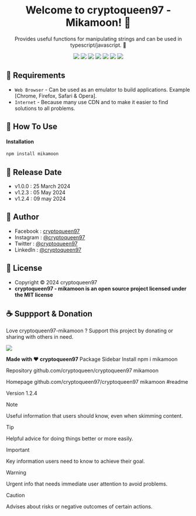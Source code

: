 <h1 align="center">Welcome to cryptoqueen97 - Mikamoon! 👋 </h1>

<p align="center">Provides useful functions for manipulating strings and can be used in typescript/javascript. 💖 </p>

<p align="center">
<img src="https://img.shields.io/github/contributors/cryptoqueen97/cryptoqueen97-mikamoon?style=flat-square">
<img src="https://img.shields.io/github/issues/cryptoqueen97/cryptoqueen97-mikamoon?style=flat-square">
<img src="https://img.shields.io/github/stars/cryptoqueen97/cryptoqueen97-mikamoon?style=flat-square"> 
<img src="https://img.shields.io/github/forks/cryptoqueen97/cryptoqueen97-mikamoon?style=flat-square">
<img src="https://img.shields.io/github/last-commit/cryptoqueen97/onedionys-string-utils.svg?style=flat-square">
<img src="https://img.shields.io/github/languages/code-size/cryptoqueen97/cryptoqueen97-mikamoom?style=flat-square">
<img src="https://img.shields.io/github/license/cryptoqueen97-mikamoon/cryptoqueen97-mikamoom?style=flat-square">
</p>

## 💾 Requirements

* `Web Browser` - Can be used as an emulator to build applications. Example [Chrome, Firefox, Safari & Opera].
* `Internet` - Because many use CDN and to make it easier to find solutions to all problems.

## 🎯 How To Use

#### Installation

```bash
npm install mikamoon
```


## 📆 Release Date

* v1.0.0 : 25 March 2024
* v1.2.3 : 05 May 2024
* v1.2.4 : 09 may 2024
## 🧑 Author

* Facebook : <a href="https://www.facebook.com/cryptoqueen97"> cryptoqueen97</a>
* Instagram : <a href="https://www.instagram.com/cryptoqueen97/"> @cryptoqueen97</a>
* Twitter : <a href="https://twitter.com/cryptoqueen97"> @cryptoqueen97</a>
* LinkedIn :  <a href="https://www.linkedin.com/in/cryptoqueen97/"> @cryptoqueen97</a>

## 📝 License

* Copyright © 2024 cryptoqueen97
* **cryptoqueen97 - mikamoon is an open source project licensed under the MIT license**

## ☕️ Suppport & Donation

Love cryptoqueen97-mikamoon ? Support this project by donating or sharing with others in need.

<a href="https://www.buymeacoffee.com/cryptoqueen97"><img src="https://img.shields.io/badge/Buy_Me_A_Coffee-FFDD00?style=for-the-badge&logo=buy-me-a-coffee&logoColor=black"/> </a>

**Made with ❤️ cryptoqueen97**
Package Sidebar
Install
npm i mikamoon

Repository
github.com/cryptoqueen/cryptoqueen97 mikamoon

Homepage
github.com/cryptoqueen97/cryptoqueen97 mikamoon #readme

Version
1.2.4 

> [!NOTE]
> Useful information that users should know, even when skimming content.

> [!TIP]
> Helpful advice for doing things better or more easily.

> [!IMPORTANT]
> Key information users need to know to achieve their goal.

> [!WARNING]
> Urgent info that needs immediate user attention to avoid problems.

> [!CAUTION]
> Advises about risks or negative outcomes of certain actions.



